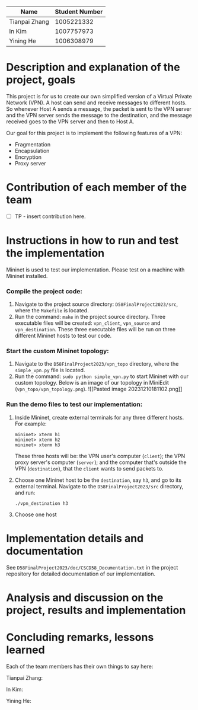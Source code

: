 | Name          | Student Number |
| ------------- | -------------- |
| Tianpai Zhang | 1005221332     |
| In Kim        | 1007757973     |
| Yining He     | 1006308979     |
# Description and explanation of the project, goals
This project is for us to create our own simplified version of a Virtual Private Network (VPN). A host can send and receive messages to different hosts. So whenever Host A sends a message, the packet is sent to the VPN server and the VPN server sends the message to the destination, and the message received goes to the VPN server and then to Host A.

Our goal for this project is to implement the following features of a VPN:
- Fragmentation
- Encapsulation
- Encryption
- Proxy server

# Contribution of each member of the team
- [ ] TP - insert contribution here.
# Instructions in how to run and test the implementation
Mininet is used to test our implementation. Please test on a machine with Mininet installed.
### Compile the project code: 
1. Navigate to the project source directory: `D58FinalProject2023/src`, where the `Makefile` is located. 
2. Run the command: `make` in the project source directory. Three executable files will be created: `vpn_client`, `vpn_source` and `vpn_destination`. These three executable files will be run on three different Mininet hosts to test our code.
### Start the custom Mininet topology:
1. Navigate to the `D58FinalProject2023/vpn_topo` directory, where the `simple_vpn.py` file is located.
2. Run the command: `sudo python simple_vpn.py` to start Mininet with our custom topology. Below is an image of our topology in MiniEdit (`vpn_topo/vpn_topology.png`).
![[Pasted image 20231210181102.png]]
### Run the demo files to test our implementation:
1. Inside Mininet, create external terminals for any three different hosts. For example:
	```
	mininet> xterm h1
	mininet> xterm h2
	mininet> xterm h3
	```
	These three hosts will be: the VPN user's computer (`client`); the VPN proxy server's computer (`server`); and the computer that's outside the VPN (`destination`), that the `client` wants to send packets to.
	
2. Choose one Mininet host to be the `destination`, say `h3`, and go to its external terminal. Navigate to the `D58FinalProject2023/src` directory, and run:
	```
	./vpn_destination h3
	```
3. Choose one host 
# Implementation details and documentation
See `D58FinalProject2023/doc/CSCD58_Documentation.txt` in the project repository for detailed documentation of our implementation.


# Analysis and discussion on the project, results and implementation

# Concluding remarks, lessons learned
Each of the team members has their own things to say here:

Tianpai Zhang:

In Kim:

Yining He:
